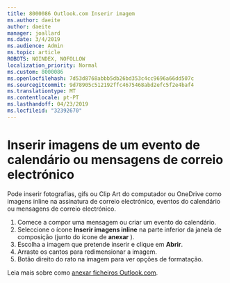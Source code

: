 ```yaml
---
title: 8000086 Outlook.com Inserir imagem
ms.author: daeite
author: daeite
manager: joallard
ms.date: 3/4/2019
ms.audience: Admin
ms.topic: article
ROBOTS: NOINDEX, NOFOLLOW
localization_priority: Normal
ms.custom: 8000086
ms.openlocfilehash: 7d53d8768abbb5db26bd353c4cc9696a66dd507c
ms.sourcegitcommit: 9d78905c512192ffc4675468abd2efc5f2e4baf4
ms.translationtype: MT
ms.contentlocale: pt-PT
ms.lasthandoff: 04/23/2019
ms.locfileid: "32392670"
---
```

# <a name="insert-pictures-in-an-email-message-or-calendar-event"></a>Inserir imagens de um evento de calendário ou mensagens de correio electrónico

Pode inserir fotografias, gifs ou Clip Art do computador ou OneDrive como imagens inline na assinatura de correio electrónico, eventos do calendário ou mensagens de correio electrónico.

1. Comece a compor uma mensagem ou criar um evento do calendário.
2. Seleccione o ícone **Inserir imagens inline** na parte inferior da janela de composição (junto do ícone de **anexar** ).
3. Escolha a imagem que pretende inserir e clique em **Abrir**.
4. Arraste os cantos para redimensionar a imagem.
5. Botão direito do rato na imagem para ver opções de formatação.

Leia mais sobre como [anexar ficheiros Outlook.com](https://support.office.com/article/8d7c1ea7-4e5f-44ce-bb6e-c5fcc92ba9ab).